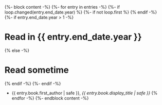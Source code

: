 {%- block content -%}
{%- for entry in entries -%}
{%- if loop.changed(entry.end_date.year) %}
{%- if not loop.first %}
{% endif -%}
{%- if entry.end_date.year > 1 -%}
# Read in {{ entry.end_date.year }}

{% else -%}
# Read sometime

{% endif -%}
{%- endif -%}
- {{ entry.book.first_author | safe }}, _{{ entry.book.display_title | safe }}_
{% endfor -%}
{%- endblock content -%}
